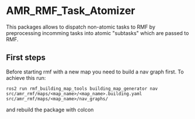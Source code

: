 # AMR_RMF_Task_Atomizer

This packages allows to dispatch non-atomic tasks to RMF by preprocessing incomming tasks into atomic "subtasks" which are passed to RMF.

## First steps
Before starting rmf with a new map you need to build a nav graph first. To achieve this run:
```
ros2 run rmf_building_map_tools building_map_generator nav src/amr_rmf/maps/<map_name>/<map_name>.building.yaml src/amr_rmf/maps/<map_name>/nav_graphs/
```
and rebuild the package with colcon